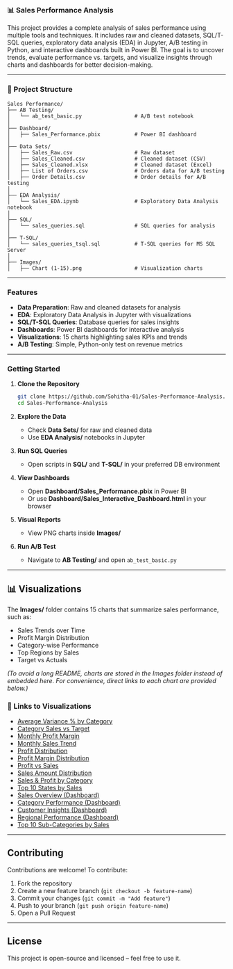 ### 📊 Sales Performance Analysis  

This project provides a complete analysis of sales performance using multiple tools and techniques. It includes raw and cleaned datasets, SQL/T-SQL queries, exploratory data analysis (EDA) in Jupyter, A/B testing in Python, and interactive dashboards built in Power BI. The goal is to uncover trends, evaluate performance vs. targets, and visualize insights through charts and dashboards for better decision-making.

---

### 📂 Project Structure  

```
Sales Performance/
├── AB Testing/
│   └── ab_test_basic.py                 # A/B test notebook
│
├── Dashboard/
│   ├── Sales_Performance.pbix           # Power BI dashboard
│
├── Data Sets/
│   ├── Sales_Raw.csv                    # Raw dataset
│   ├── Sales_Cleaned.csv                # Cleaned dataset (CSV)
│   ├── Sales_Cleaned.xlsx               # Cleaned dataset (Excel)
│   ├── List of Orders.csv               # Orders data for A/B testing
│   ├── Order Details.csv                # Order details for A/B testing
│
├── EDA Analysis/
│   └── Sales_EDA.ipynb                  # Exploratory Data Analysis notebook
│
├── SQL/
│   └── sales_queries.sql                # SQL queries for analysis
│
├── T-SQL/
│   └── sales_queries_tsql.sql           # T-SQL queries for MS SQL Server
│
├── Images/
│   ├── Chart (1-15).png                 # Visualization charts

```

---

### Features  

- **Data Preparation**: Raw and cleaned datasets for analysis
- **EDA**: Exploratory Data Analysis in Jupyter with visualizations
- **SQL/T-SQL Queries**: Database queries for sales insights
- **Dashboards**: Power BI dashboards for interactive analysis
- **Visualizations**: 15 charts highlighting sales KPIs and trends
- **A/B Testing**: Simple, Python-only test on revenue metrics

---

### Getting Started  
1. **Clone the Repository**
    
    ```bash
    git clone https://github.com/Sohitha-01/Sales-Performance-Analysis.git
    cd Sales-Performance-Analysis
    ```

2. **Explore the Data**
    
    - Check **Data Sets/** for raw and cleaned data
    - Use **EDA Analysis/** notebooks in Jupyter

3. **Run SQL Queries**
    
    - Open scripts in **SQL/** and **T-SQL/** in your preferred DB environment

4. **View Dashboards**
    
    - Open **Dashboard/Sales_Performance.pbix** in Power BI
    - Or use **Dashboard/Sales_Interactive_Dashboard.html** in your browser

5. **Visual Reports**
    
    - View PNG charts inside **Images/**

6. **Run A/B Test**
    
    - Navigate to **AB Testing/** and open `ab_test_basic.py`

---

## 📊 Visualizations  

The **Images/** folder contains 15 charts that summarize sales performance, such as:  
- Sales Trends over Time  
- Profit Margin Distribution  
- Category-wise Performance  
- Top Regions by Sales  
- Target vs Actuals  

*(To avoid a long README, charts are stored in the Images folder instead of embedded here. For convenience, direct links to each chart are provided below.)*  

### 🔗 Links to Visualizations  
- [Average Variance % by Category](Images/Average%20Variance%20%25%20by%20Category.png)  
- [Category Sales vs Target](Images/Categort%20Slaes%20vs%20Target.png)  
- [Monthly Profit Margin](Images/Monthly%20Profit%20Margin.png)  
- [Monthly Sales Trend](Images/Monthly%20Sales%20Trend.png)  
- [Profit Distribution](Images/Profit%20Distribution.png)  
- [Profit Margin Distribution](Images/Profit%20Margin%20Distribution.png)  
- [Profit vs Sales](Images/Profit%20vs%20Sales.png)  
- [Sales Amount Distribution](Images/Sales%20Amount%20Distribution.png)  
- [Sales & Profit by Category](Images/Sales%26Profit%20by%20Category.png)  
- [Top 10 States by Sales](Images/Top%2010%20States%20by%20Sales.png)  
- [Sales Overview (Dashboard)](Images/Sales%20Overview.png)  
- [Category Performance (Dashboard)](Images/Category%20Performance.png)  
- [Customer Insights (Dashboard)](Images/Customer%20Insights.png)  
- [Regional Performance (Dashboard)](Images/Regional%20Performance.png)  
- [Top 10 Sub-Categories by Sales](Images/Top%2010%20Sub-Categories%20by%20Sales.png)   

---

## Contributing  

Contributions are welcome! To contribute:  

1. Fork the repository  
2. Create a new feature branch (`git checkout -b feature-name`)  
3. Commit your changes (`git commit -m "Add feature"`)  
4. Push to your branch (`git push origin feature-name`)  
5. Open a Pull Request  

---

## License
This project is open-source and licensed – feel free to use it.

